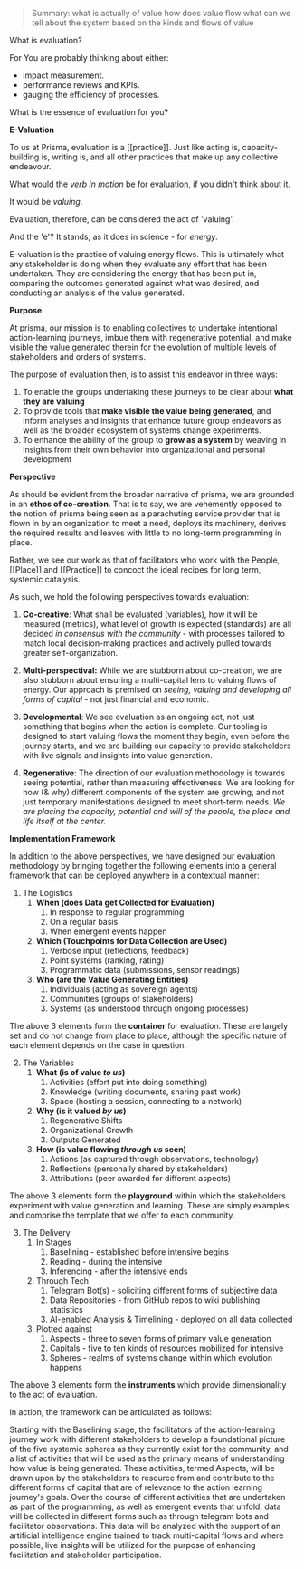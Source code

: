 
> Summary:
> what is actually of value
> how does value flow
> what can we tell about the system based on the kinds and flows of value
  
What is evaluation?

For 
You are probably thinking about either:
- impact measurement. 
- performance reviews and KPIs.
- gauging the efficiency of processes.

What is the essence of evaluation for you? 

**E-Valuation**

To us at Prisma, evaluation is a [[practice]]. Just like acting is, capacity-building is, writing is, and all other practices that make up any collective endeavour. 

What would the *verb in motion* be for evaluation, if you didn't think about it.

It would be *valuing*.

Evaluation, therefore, can be considered the act of 'valuing'. 

And the 'e'? It stands, as it does in science - for *energy*.

E-valuation is the practice of valuing energy flows. This is ultimately what any stakeholder is doing when they evaluate any effort that has been undertaken. They are considering the energy that has been put in, comparing the outcomes generated against what was desired, and conducting an analysis of the value generated.

**Purpose**

At prisma, our mission is to enabling collectives to undertake intentional action-learning journeys, imbue them with regenerative potential, and make visible the value generated therein for the evolution of multiple levels of stakeholders and orders of systems.

The purpose of evaluation then, is to assist this endeavor in three ways:

1. To enable the groups undertaking these journeys to be clear about **what they are valuing**
2. To provide tools that **make visible the value being generated**, and inform analyses and insights that enhance future group endeavors as well as the broader ecosystem of systems change experiments.
3. To enhance the ability of the group to **grow as a system** by weaving in insights from their own behavior into organizational and personal development

**Perspective**

As should be evident from the broader narrative of prisma, we are grounded in an **ethos of co-creation**. That is to say, we are vehemently opposed to the notion of prisma being seen as a parachuting service provider that is flown in by an organization to meet a need, deploys its machinery, derives the required results and leaves with little to no long-term programming in place.

Rather, we see our work as that of facilitators who work with the People, [[Place]] and [[Practice]] to concoct the ideal recipes for long term, systemic catalysis. 

As such, we hold the following perspectives towards evaluation:

1. **Co-creative**: What shall be evaluated (variables), how it will be measured (metrics), what level of growth is expected (standards) are all decided *in consensus with the community* - with processes tailored to match local decision-making practices and actively pulled towards greater self-organization.

2. **Multi-perspectival:** While we are stubborn about co-creation, we are also stubborn about ensuring a multi-capital lens to valuing flows of energy. Our approach is premised on *seeing, valuing and developing all forms of capital* - not just financial and economic.

3. **Developmental**: We see evaluation as an ongoing act, not just something that begins when the action is complete. Our tooling is designed to start valuing flows the moment they begin, even before the journey starts, and we are building our capacity to provide stakeholders with live signals and insights into value generation.

4. **Regenerative**: The direction of our evaluation methodology is towards seeing potential, rather than measuring effectiveness. We are looking for how (& why) different components of the system are growing, and not just temporary manifestations designed to meet short-term needs. *We are placing the capacity, potential and will of the people, the place and life itself at the center.*

**Implementation Framework**

In addition to the above perspectives, we have designed our evaluation methodology by bringing together the following elements into a general framework that can be deployed anywhere in a contextual manner:

1. The Logistics
	1. **When (does Data get Collected for Evaluation)**
		1. In response to regular programming
		2. On a regular basis
		3. When emergent events happen
	2. **Which (Touchpoints for Data Collection are Used)**
		1. Verbose input (reflections, feedback)
		2. Point systems (ranking, rating)
		3. Programmatic data (submissions, sensor readings)
	3. **Who (are the Value Generating Entities)**
		1. Individuals (acting as sovereign agents)
		2. Communities (groups of stakeholders)
		3. Systems (as understood through ongoing processes)

The above 3 elements form the **container** for evaluation. These are largely set and do not change from place to place, although the specific nature of each element depends on the case in question.

2. The Variables
	1. **What (is of value *to us*)**
		1. Activities (effort put into doing something)
		2. Knowledge (writing documents, sharing past work)
		3. Space (hosting a session, connecting to a network)
	2. **Why (is it valued *by us*)**
		1. Regenerative Shifts
		2. Organizational Growth
		3. Outputs Generated
	3. **How (is value flowing *through us* seen)**
		1. Actions (as captured through observations, technology)
		2. Reflections (personally shared by stakeholders)
		3. Attributions (peer awarded for different aspects)


The above 3 elements form the **playground** within which the stakeholders experiment with value generation and learning. These are simply examples and comprise the template that we offer to each community.

3. The Delivery
	1. In Stages
		1. Baselining - established before intensive begins
		2. Reading - during the intensive
		3. Inferencing - after the intensive ends
	2. Through Tech
		1. Telegram Bot(s) - soliciting different forms of subjective data
		2. Data Repositories - from GitHub repos to wiki publishing statistics
		3. AI-enabled Analysis & Timelining - deployed on all data collected
	3. Plotted against
		1. Aspects - three to seven forms of primary value generation 
		2. Capitals - five to ten kinds of resources mobilized for intensive
		3. Spheres - realms of systems change within which evolution happens

The above 3 elements form the **instruments** which provide dimensionality to the act of evaluation.

In action, the framework can be articulated as follows:

Starting with the Baselining stage, the facilitators of the action-learning journey work with different stakeholders to develop a foundational picture of the five systemic spheres as they currently exist for the community, and a list of activities that will be used as the primary means of understanding how value is being generated. These activities, termed Aspects, will be drawn upon by the stakeholders to resource from and contribute to the different forms of capital that are of relevance to the action learning journey's goals. Over the course of different activities that are undertaken as part of the programming, as well as emergent events that unfold, data will be collected in different forms such as through telegram bots and facilitator observations. This data will be analyzed with the support of an artificial intelligence engine trained to track multi-capital flows and where possible, live insights will be utilized for the purpose of enhancing facilitation and stakeholder participation.
